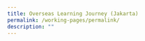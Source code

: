 ```yaml
---
title: Overseas Learning Journey (Jakarta)
permalink: /working-pages/permalink/
description: ""
---
```

